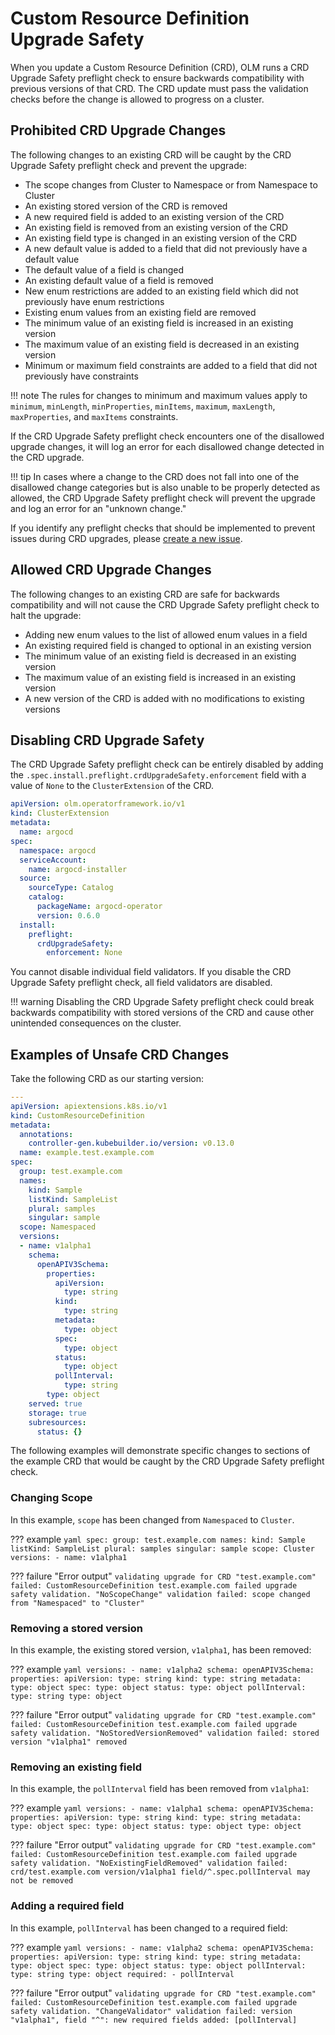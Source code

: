 # Custom Resource Definition Upgrade Safety

When you update a Custom Resource Definition (CRD), OLM runs a CRD Upgrade Safety preflight
check to ensure backwards compatibility with previous versions of that CRD. The CRD update
must pass the validation checks before the change is allowed to progress on a cluster.

## Prohibited CRD Upgrade Changes

The following changes to an existing CRD will be caught by the CRD Upgrade
Safety preflight check and prevent the upgrade:

- The scope changes from Cluster to Namespace or from Namespace to Cluster
- An existing stored version of the CRD is removed
- A new required field is added to an existing version of the CRD
- An existing field is removed from an existing version of the CRD
- An existing field type is changed in an existing version of the CRD
- A new default value is added to a field that did not previously have a default value
- The default value of a field is changed
- An existing default value of a field is removed
- New enum restrictions are added to an existing field which did not previously have enum restrictions
- Existing enum values from an existing field are removed
- The minimum value of an existing field is increased in an existing version
- The maximum value of an existing field is decreased in an existing version
- Minimum or maximum field constraints are added to a field that did not previously have constraints

!!! note
    The rules for changes to minimum and maximum values apply to `minimum`, `minLength`,
    `minProperties`, `minItems`, `maximum`, `maxLength`, `maxProperties`, and `maxItems` constraints.

If the CRD Upgrade Safety preflight check encounters one of the disallowed upgrade changes,
it will log an error for each disallowed change detected in the CRD upgrade.

!!! tip
    In cases where a change to the CRD does not fall into one of the disallowed change categories
    but is also unable to be properly detected as allowed, the CRD Upgrade Safety preflight check
    will prevent the upgrade and log an error for an "unknown change."

If you identify any preflight checks that should be implemented to prevent issues during CRD upgrades, please [create a new issue](https://github.com/operator-framework/operator-controller/issues).


## Allowed CRD Upgrade Changes

The following changes to an existing CRD are safe for backwards compatibility and will
not cause the CRD Upgrade Safety preflight check to halt the upgrade:

- Adding new enum values to the list of allowed enum values in a field
- An existing required field is changed to optional in an existing version
- The minimum value of an existing field is decreased in an existing version
- The maximum value of an existing field is increased in an existing version
- A new version of the CRD is added with no modifications to existing versions


## Disabling CRD Upgrade Safety

The CRD Upgrade Safety preflight check can be entirely disabled by adding the
`.spec.install.preflight.crdUpgradeSafety.enforcement` field with a value of `None` to the `ClusterExtension` of the CRD.

```yaml
apiVersion: olm.operatorframework.io/v1
kind: ClusterExtension
metadata:
  name: argocd
spec:
  namespace: argocd
  serviceAccount:
    name: argocd-installer
  source:
    sourceType: Catalog
    catalog:
      packageName: argocd-operator
      version: 0.6.0
  install:
    preflight:
      crdUpgradeSafety:
        enforcement: None
```

You cannot disable individual field validators. If you disable the CRD Upgrade Safety preflight check, all field validators are disabled.

!!! warning
    Disabling the CRD Upgrade Safety preflight check could break backwards compatibility with stored
    versions of the CRD and cause other unintended consequences on the cluster.


## Examples of Unsafe CRD Changes

Take the following CRD as our starting version:

```yaml
---
apiVersion: apiextensions.k8s.io/v1
kind: CustomResourceDefinition
metadata:
  annotations:
    controller-gen.kubebuilder.io/version: v0.13.0
  name: example.test.example.com
spec:
  group: test.example.com
  names:
    kind: Sample
    listKind: SampleList
    plural: samples
    singular: sample
  scope: Namespaced
  versions:
  - name: v1alpha1
    schema:
      openAPIV3Schema:
        properties:
          apiVersion:
            type: string
          kind:
            type: string
          metadata:
            type: object
          spec:
            type: object
          status:
            type: object
          pollInterval:
            type: string
        type: object
    served: true
    storage: true
    subresources:
      status: {}
```

The following examples will demonstrate specific changes to sections of the example CRD
that would be caught by the CRD Upgrade Safety preflight check.

### Changing Scope

In this example, `scope` has been changed from `Namespaced` to `Cluster`.

??? example
    ```yaml
    spec:
      group: test.example.com
      names:
        kind: Sample
        listKind: SampleList
        plural: samples
        singular: sample
      scope: Cluster
      versions:
      - name: v1alpha1
    ```

??? failure "Error output"
    ```
    validating upgrade for CRD "test.example.com" failed: CustomResourceDefinition test.example.com failed upgrade safety validation. "NoScopeChange" validation failed: scope changed from "Namespaced" to "Cluster"
    ```

### Removing a stored version

In this example, the existing stored version, `v1alpha1`, has been removed:

??? example
    ```yaml
      versions:
      - name: v1alpha2
        schema:
          openAPIV3Schema:
            properties:
              apiVersion:
                type: string
              kind:
                type: string
              metadata:
                type: object
              spec:
                type: object
              status:
                type: object
              pollInterval:
                type: string
            type: object
    ```

??? failure "Error output"
    ```
    validating upgrade for CRD "test.example.com" failed: CustomResourceDefinition test.example.com failed upgrade safety validation. "NoStoredVersionRemoved" validation failed: stored version "v1alpha1" removed
    ```

### Removing an existing field

In this example, the `pollInterval` field has been removed from `v1alpha1`:

??? example
    ```yaml
      versions:
      - name: v1alpha1
        schema:
          openAPIV3Schema:
            properties:
              apiVersion:
                type: string
              kind:
                type: string
              metadata:
                type: object
              spec:
                type: object
              status:
                type: object
            type: object
    ```

??? failure "Error output"
    ```
    validating upgrade for CRD "test.example.com" failed: CustomResourceDefinition test.example.com failed upgrade safety validation. "NoExistingFieldRemoved" validation failed: crd/test.example.com version/v1alpha1 field/^.spec.pollInterval may not be removed
    ```

### Adding a required field

In this example, `pollInterval` has been changed to a required field:

??? example
    ```yaml
      versions:
      - name: v1alpha2
        schema:
          openAPIV3Schema:
            properties:
              apiVersion:
                type: string
              kind:
                type: string
              metadata:
                type: object
              spec:
                type: object
              status:
                type: object
              pollInterval:
                type: string
            type: object
            required:
            - pollInterval
    ```

??? failure "Error output"
    ```
    validating upgrade for CRD "test.example.com" failed: CustomResourceDefinition test.example.com failed upgrade safety validation. "ChangeValidator" validation failed: version "v1alpha1", field "^": new required fields added: [pollInterval]
    ```
